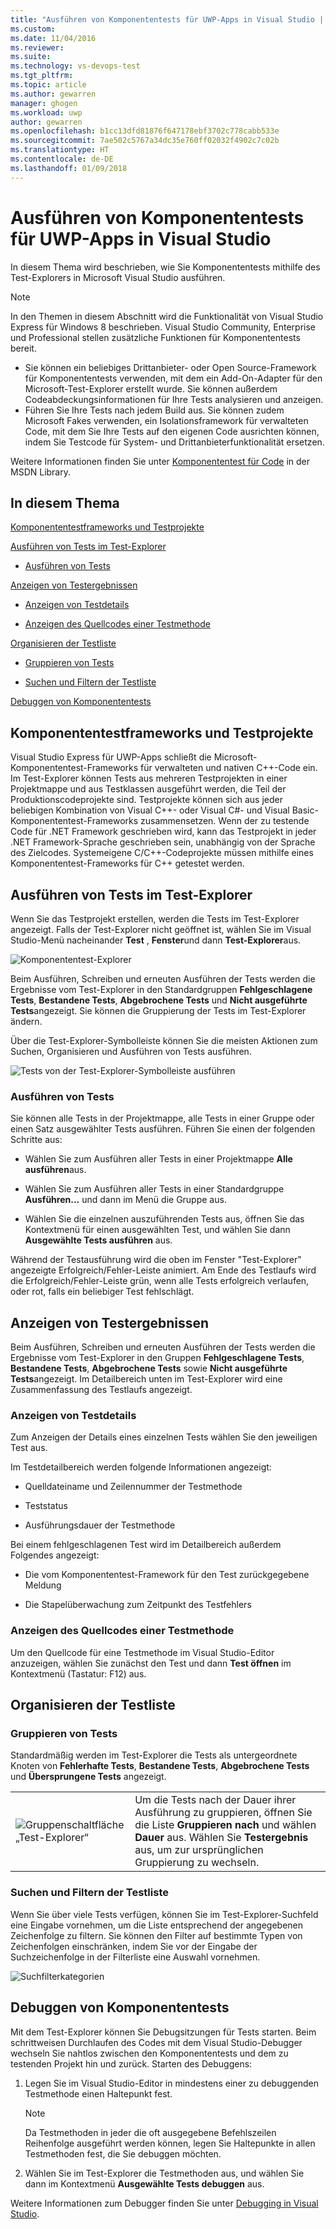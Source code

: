```yaml
---
title: "Ausführen von Komponententests für UWP-Apps in Visual Studio | Microsoft-Dokumentation"
ms.custom: 
ms.date: 11/04/2016
ms.reviewer: 
ms.suite: 
ms.technology: vs-devops-test
ms.tgt_pltfrm: 
ms.topic: article
ms.author: gewarren
manager: ghogen
ms.workload: uwp
author: gewarren
ms.openlocfilehash: b1cc13dfd81876f647178ebf3702c778cabb533e
ms.sourcegitcommit: 7ae502c5767a34dc35e760ff02032f4902c7c02b
ms.translationtype: HT
ms.contentlocale: de-DE
ms.lasthandoff: 01/09/2018
---
```

# <a name="run-unit-tests-for-uwp-apps-in-visual-studio"></a>Ausführen von Komponententests für UWP-Apps in Visual Studio
In diesem Thema wird beschrieben, wie Sie Komponententests mithilfe des Test-Explorers in Microsoft Visual Studio ausführen.  
  
> [!NOTE]
>  In den Themen in diesem Abschnitt wird die Funktionalität von Visual Studio Express für Windows 8 beschrieben. Visual Studio Community, Enterprise und Professional stellen zusätzliche Funktionen für Komponententests bereit.  
>   
>  -   Sie können ein beliebiges Drittanbieter- oder Open Source-Framework für Komponententests verwenden, mit dem ein Add-On-Adapter für den Microsoft-Test-Explorer erstellt wurde. Sie können außerdem Codeabdeckungsinformationen für Ihre Tests analysieren und anzeigen.  
> -   Führen Sie Ihre Tests nach jedem Build aus. Sie können zudem Microsoft Fakes verwenden, ein Isolationsframework für verwalteten Code, mit dem Sie Ihre Tests auf den eigenen Code ausrichten können, indem Sie Testcode für System- und Drittanbieterfunktionalität ersetzen.  
>   
>  Weitere Informationen finden Sie unter [Komponententest für Code](../test/unit-test-your-code.md) in der MSDN Library.  
  
##  <a name="BKMK_In_this_topic"></a> In diesem Thema  
 [Komponententestframeworks und Testprojekte](#BKMK_Unit_test_frameworks_and_test_projects)  
  
 [Ausführen von Tests im Test-Explorer](#BKMK_Running_tests_in_Test_Explorer)  
  
-   [Ausführen von Tests](#BKMK_Running_tests)  
  
 [Anzeigen von Testergebnissen](#BKMK_Viewing_test_results)  
  
-   [Anzeigen von Testdetails](#BKMK_Viewing_test_details)  
  
-   [Anzeigen des Quellcodes einer Testmethode](#BKMK_Viewing_the_source_code_of_a_test_method)  
  
 [Organisieren der Testliste](#BKMK_Organizing_the_test_list)  
  
-   [Gruppieren von Tests](#BKMK_Grouping_tests)  
  
-   [Suchen und Filtern der Testliste](#BKMK_Searching_and_filtering_the_test_list)  
  
 [Debuggen von Komponententests](#BKMK_Debugging_unit_tests)  
  
##  <a name="BKMK_Unit_test_frameworks_and_test_projects"></a> Komponententestframeworks und Testprojekte  
 Visual Studio Express für UWP-Apps schließt die Microsoft-Komponententest-Frameworks für verwalteten und nativen C++-Code ein. Im Test-Explorer können Tests aus mehreren Testprojekten in einer Projektmappe und aus Testklassen ausgeführt werden, die Teil der Produktionscodeprojekte sind. Testprojekte können sich aus jeder beliebigen Kombination von Visual C++- oder Visual C#- und Visual Basic-Komponententest-Frameworks zusammensetzen. Wenn der zu testende Code für .NET Framework geschrieben wird, kann das Testprojekt in jeder .NET Framework-Sprache geschrieben sein, unabhängig von der Sprache des Zielcodes. Systemeigene C/C++-Codeprojekte müssen mithilfe eines Komponententest-Frameworks für C++ getestet werden.  
  
##  <a name="BKMK_Running_tests_in_Test_Explorer"></a> Ausführen von Tests im Test-Explorer  
 Wenn Sie das Testprojekt erstellen, werden die Tests im Test-Explorer angezeigt. Falls der Test-Explorer nicht geöffnet ist, wählen Sie im Visual Studio-Menü nacheinander **Test** , **Fenster**und dann **Test-Explorer**aus.  
  
 ![Komponententest-Explorer](../ide/media/ute_failedpassednotrunsummary.png "UTE_FailedPassedNotRunSummary")  
  
 Beim Ausführen, Schreiben und erneuten Ausführen der Tests werden die Ergebnisse vom Test-Explorer in den Standardgruppen **Fehlgeschlagene Tests**, **Bestandene Tests**, **Abgebrochene Tests** und **Nicht ausgeführte Tests**angezeigt. Sie können die Gruppierung der Tests im Test-Explorer ändern.  
  
 Über die Test-Explorer-Symbolleiste können Sie die meisten Aktionen zum Suchen, Organisieren und Ausführen von Tests ausführen.  
  
 ![Tests von der Test-Explorer-Symbolleiste ausführen](../test/media/ute_toolbar.png "UTE_ToolBar")  
  
###  <a name="BKMK_Running_tests"></a> Ausführen von Tests  
 Sie können alle Tests in der Projektmappe, alle Tests in einer Gruppe oder einen Satz ausgewählter Tests ausführen. Führen Sie einen der folgenden Schritte aus:  
  
-   Wählen Sie zum Ausführen aller Tests in einer Projektmappe **Alle ausführen**aus.  
  
-   Wählen Sie zum Ausführen aller Tests in einer Standardgruppe **Ausführen...** und dann im Menü die Gruppe aus.  
  
-   Wählen Sie die einzelnen auszuführenden Tests aus, öffnen Sie das Kontextmenü für einen ausgewählten Test, und wählen Sie dann **Ausgewählte Tests ausführen** aus.  
  
 Während der Testausführung wird die oben im Fenster "Test-Explorer" angezeigte Erfolgreich/Fehler-Leiste animiert. Am Ende des Testlaufs wird die Erfolgreich/Fehler-Leiste grün, wenn alle Tests erfolgreich verlaufen, oder rot, falls ein beliebiger Test fehlschlägt.  
  
##  <a name="BKMK_Viewing_test_results"></a> Anzeigen von Testergebnissen  
 Beim Ausführen, Schreiben und erneuten Ausführen der Tests werden die Ergebnisse vom Test-Explorer in den Gruppen **Fehlgeschlagene Tests**, **Bestandene Tests**, **Abgebrochene Tests** sowie **Nicht ausgeführte Tests**angezeigt. Im Detailbereich unten im Test-Explorer wird eine Zusammenfassung des Testlaufs angezeigt.  
  
###  <a name="BKMK_Viewing_test_details"></a> Anzeigen von Testdetails  
 Zum Anzeigen der Details eines einzelnen Tests wählen Sie den jeweiligen Test aus.  
  
 Im Testdetailbereich werden folgende Informationen angezeigt:  
  
-   Quelldateiname und Zeilennummer der Testmethode  
  
-   Teststatus  
  
-   Ausführungsdauer der Testmethode  
  
 Bei einem fehlgeschlagenen Test wird im Detailbereich außerdem Folgendes angezeigt:  
  
-   Die vom Komponententest-Framework für den Test zurückgegebene Meldung  
  
-   Die Stapelüberwachung zum Zeitpunkt des Testfehlers  
  
###  <a name="BKMK_Viewing_the_source_code_of_a_test_method"></a> Anzeigen des Quellcodes einer Testmethode  
 Um den Quellcode für eine Testmethode im Visual Studio-Editor anzuzeigen, wählen Sie zunächst den Test und dann **Test öffnen** im Kontextmenü (Tastatur: F12) aus.  
  
##  <a name="BKMK_Organizing_the_test_list"></a> Organisieren der Testliste  
  
###  <a name="BKMK_Grouping_tests"></a> Gruppieren von Tests  
 Standardmäßig werden im Test-Explorer die Tests als untergeordnete Knoten von **Fehlerhafte Tests**, **Bestandene Tests**, **Abgebrochene Tests** und **Übersprungene Tests** angezeigt.  
  
|||  
|-|-|  
|![Gruppenschaltfläche „Test-Explorer“](../test/media/ute_groupby_btn.png "UTE_GroupBy_btn")|Um die Tests nach der Dauer ihrer Ausführung zu gruppieren, öffnen Sie die Liste **Gruppieren nach** und wählen **Dauer** aus. Wählen Sie **Testergebnis** aus, um zur ursprünglichen Gruppierung zu wechseln.|  
  
###  <a name="BKMK_Searching_and_filtering_the_test_list"></a> Suchen und Filtern der Testliste  
 Wenn Sie über viele Tests verfügen, können Sie im Test-Explorer-Suchfeld eine Eingabe vornehmen, um die Liste entsprechend der angegebenen Zeichenfolge zu filtern. Sie können den Filter auf bestimmte Typen von Zeichenfolgen einschränken, indem Sie vor der Eingabe der Suchzeichenfolge in der Filterliste eine Auswahl vornehmen.  
  
 ![Suchfilterkategorien](../test/media/ute_searchfilter.png "UTE_SearchFilter")  
  
##  <a name="BKMK_Debugging_unit_tests"></a> Debuggen von Komponententests  
 Mit dem Test-Explorer können Sie Debugsitzungen für Tests starten. Beim schrittweisen Durchlaufen des Codes mit dem Visual Studio-Debugger wechseln Sie nahtlos zwischen den Komponententests und dem zu testenden Projekt hin und zurück. Starten des Debuggens:  
  
1.  Legen Sie im Visual Studio-Editor in mindestens einer zu debuggenden Testmethode einen Haltepunkt fest.  
  
    > [!NOTE]
    >  Da Testmethoden in jeder die oft ausgegebene Befehlszeilen  Reihenfolge ausgeführt werden können, legen Sie Haltepunkte in allen Testmethoden fest, die Sie debuggen möchten.  
  
2.  Wählen Sie im Test-Explorer die Testmethoden aus, und wählen Sie dann im Kontextmenü **Ausgewählte Tests debuggen** aus.  
  
 Weitere Informationen zum Debugger finden Sie unter [Debugging in Visual Studio](../debugger/debugging-in-visual-studio.md).
